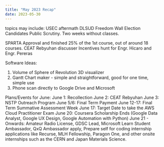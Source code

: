 ```yaml
---
title: "May 2023 Recap"
date: 2023-05-30
---
```


topics may include:
USEC aftermath
DLSUD Freedom Wall
Election Candidates Public Scrutiny.
Two weeks without classes.

SPARTA Approval and finished 25% of the 1st course, out of around 18 courses.
CEAT Rebyuhan discusser
Incentives hunt for Engr. Hicaro and Engr. Pereras

Software Ideas:
1. Volume of Sphere of Revolution 3D visualizer
2. Gantt Chart maker - simple and straightforward, good for one time, simple use
3. Phone scan directly to Google Drive and Microsoft 

Plans/Events for June:
June 1: Recollection
June 2: CEAT Rebyuhan
June 3: NSTP Outreach Program
June 5/6: Final Term Payment
June 12-17: Final Term Summative Assessment Week
June 17: Target Date to take the AWS Cloud Practitioner Exam
June 20: Coursera Scholarship Ends (Google Data Analyst, Google UX Design, Google Automation with Python)
June 21 - Onwards: Amateur Radio License, GDSC Lead, Microsoft Learn Student Ambassador, QxQ Ambassador apply, Prepare self for coding internship applications like Recurse, MLH Fellowship, Paragon One, and other onsite internships such as the CERN and Japan Materials Science.


